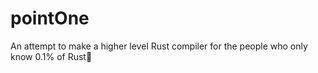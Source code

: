 # pointOne
An attempt to make a higher level Rust compiler for the people who only know 0.1% of Rust🦀
